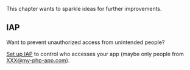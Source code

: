 This chapter wants to sparkle ideas for further improvements.

## IAP

Want to prevent unauthorized access from unintended people?

[Set up IAP](https://cloud.google.com/security/products/iap?hl=en) to control who accesses your app (maybe only people from XXX@my-php-app.com).
